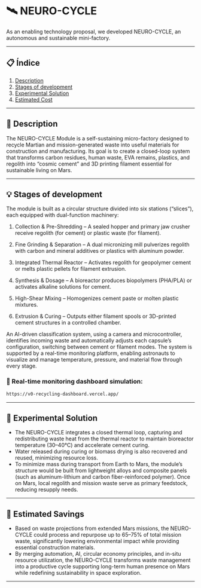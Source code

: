 # 🛰️ NEURO-CYCLE
As an enabling technology proposal, we developed NEURO-CYCLE, an autonomous and sustainable mini-factory. 

---

## 📋 Índice
1. [Description](#description)
2. [Stages of development](#stagesofdevelopment)
3. [Experimental Solution](#experimentalsolution)
4. [Estimated Cost](#estimatedcost)
---

## 🧠 Description

The NEURO-CYCLE Module is a self-sustaining micro-factory designed to recycle Martian and mission-generated waste into useful materials for construction and manufacturing. Its goal is to create a closed-loop system that transforms carbon residues, human waste, EVA remains, plastics, and regolith into “cosmic cement” and 3D printing filament essential for sustainable living on Mars.

---

## 💡 Stages of development
The module is built as a circular structure divided into six stations (“slices”), each equipped with dual-function machinery:

1. Collection & Pre-Shredding – A sealed hopper and primary jaw crusher receive regolith (for cement) or plastic waste (for filament).

2. Fine Grinding & Separation – A dual micronizing mill pulverizes regolith with carbon and mineral additives or plastics with aluminum powder.

3. Integrated Thermal Reactor – Activates regolith for geopolymer cement or melts plastic pellets for filament extrusion.

4. Synthesis & Dosage – A bioreactor produces biopolymers (PHA/PLA) or activates alkaline solutions for cement.

5. High-Shear Mixing – Homogenizes cement paste or molten plastic mixtures.

6. Extrusion & Curing – Outputs either filament spools or 3D-printed cement structures in a controlled chamber.

An AI-driven classification system, using a camera and microcontroller, identifies incoming waste and automatically adjusts each capsule’s configuration, switching between cement or filament modes. The system is supported by a real-time monitoring platform, enabling astronauts to visualize and manage temperature, pressure, and material flow through every stage.

### 🔄️ Real-time monitoring dashboard simulation:
```bash
https://v0-recycling-dashboard.vercel.app/
```
---

## 🧪 Experimental Solution

- The NEURO-CYCLE integrates a closed thermal loop, capturing and redistributing waste heat from the thermal reactor to maintain bioreactor temperature (30–40°C) and accelerate cement curing.
- Water released during curing or biomass drying is also recovered and reused, minimizing resource loss.
- To minimize mass during transport from Earth to Mars, the module’s structure would be built from lightweight alloys and composite panels (such as aluminum-lithium and carbon fiber-reinforced polymer). Once on Mars, local regolith and mission waste serve as primary feedstock, reducing resupply needs.
---

## 💸 Estimated Savings
- Based on waste projections from extended Mars missions, the NEURO-CYCLE could process and repurpose up to 65–75% of total mission waste, significantly lowering environmental impact while providing essential construction materials.
- By merging automation, AI, circular economy principles, and in-situ resource utilization, the NEURO-CYCLE transforms waste management into a productive cycle supporting long-term human presence on Mars while redefining sustainability in space exploration.
---
